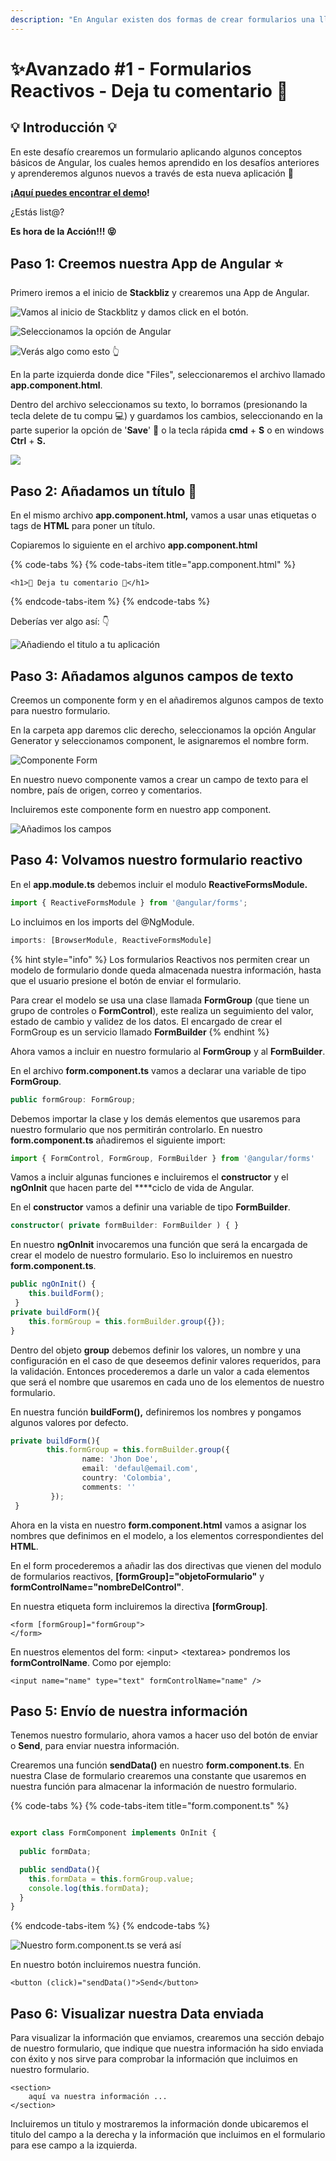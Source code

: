 ```yaml
---
description: "En Angular existen dos formas de crear formularios una llamada Template Driven y otra llamada Reactive Forms, en este desafío te enseñaremos como crear un formulario Reactivo o Reactive Form \U0001F609"
---
```


# ✨Avanzado \#1 - Formularios Reactivos - Deja tu comentario 💬

## 💡 Introducción 💡

En este desafío crearemos un formulario  aplicando algunos conceptos básicos de Angular, los cuales hemos aprendido en los desafíos anteriores y aprenderemos algunos nuevos a través de esta nueva aplicación 🤙

**¡**[**Aquí puedes encontrar el demo**](https://contact-form1.stackblitz.io)**!**

¿Estás list@?

**Es hora de la Acción!!! 😝**

## Paso 1: **Creemos nuestra App de Angular** ⭐️

Primero iremos a el inicio de **Stackbliz** y crearemos una App de Angular.

![Vamos al inicio de Stackblitz y damos click en el bot&#xF3;n.](../.gitbook/assets/screen-shot-2019-05-25-at-10.41.44-pm.png)

![Seleccionamos la opci&#xF3;n de Angular](../.gitbook/assets/screen-shot-2019-05-25-at-10.48.40-pm.png)

![Ver&#xE1;s algo como esto &#x1F446;](../.gitbook/assets/screen-shot-2019-05-25-at-10.52.23-pm.png)

En la parte izquierda donde dice "Files", seleccionaremos el archivo llamado **app.component.html**. 

Dentro del archivo seleccionamos su texto,  lo borramos \(presionando la tecla delete de tu compu 💻\) y guardamos los cambios, seleccionando en la parte superior la opción de '**Save**' 💾 o la tecla rápida **cmd** + **S** o en windows **Ctrl** + **S.** 

![](../.gitbook/assets/webp.net-gifmaker-1.gif)

## Paso 2: **Añadamos un título** 🏁

En el mismo archivo **app.component.html,** vamos a usar unas etiquetas o tags de **HTML** para poner un título.

Copiaremos lo siguiente en el archivo **app.component.html** 

{% code-tabs %}
{% code-tabs-item title="app.component.html" %}
```markup
<h1>💬 Deja tu comentario 💬</h1>
```
{% endcode-tabs-item %}
{% endcode-tabs %}

Deberías ver algo así: 👇

![A&#xF1;adiendo el titulo a tu aplicaci&#xF3;n](../.gitbook/assets/screen-shot-2019-11-04-at-5.59.55-pm.png)

## Paso 3: Añadamos algunos campos de texto

Creemos un componente form y en el añadiremos algunos campos de texto para nuestro formulario.

En la carpeta app daremos clic derecho, seleccionamos la opción Angular Generator y seleccionamos component, le asignaremos el nombre form.

![Componente Form](../.gitbook/assets/screen-shot-2019-11-04-at-6.02.00-pm.png)

En nuestro nuevo componente vamos a crear un campo de texto para el nombre, país de origen,  correo y comentarios.

Incluiremos este componente form en nuestro app component.

![A&#xF1;adimos los campos](../.gitbook/assets/screen-shot-2019-11-04-at-6.36.48-pm.png)

## Paso 4: Volvamos nuestro formulario reactivo

En el **app.module.ts** debemos incluir el modulo **ReactiveFormsModule.**

```typescript
import { ReactiveFormsModule } from '@angular/forms';
```

Lo incluimos en los imports del @NgModule.

```typescript
imports: [BrowserModule, ReactiveFormsModule]
```

{% hint style="info" %}
Los formularios Reactivos nos permiten crear un modelo de formulario donde queda almacenada nuestra información, hasta que el usuario presione el botón de enviar el formulario.

Para crear el modelo se usa una clase llamada **FormGroup** \(que tiene un grupo de controles o **FormControl**\), este realiza un seguimiento del valor, estado de cambio y validez de los datos. El encargado de crear el FormGroup es un servicio llamado **FormBuilder**
{% endhint %}

Ahora vamos a incluir en nuestro formulario al **FormGroup** y al **FormBuilder**.

En el archivo **form.component.ts** vamos a declarar una variable de tipo **FormGroup**.

```typescript
public formGroup: FormGroup;
```

Debemos importar la clase y los demás elementos que usaremos para nuestro formulario que nos permitirán controlarlo. En nuestro **form.component.ts** añadiremos el siguiente import: 

```typescript
import { FormControl, FormGroup, FormBuilder } from '@angular/forms'
```

Vamos a incluir algunas funciones e incluiremos el  **constructor** y el **ngOnInit** que hacen parte del ****ciclo de vida de Angular.

En el **constructor** vamos a definir una variable de tipo **FormBuilder**.

```typescript
constructor( private formBuilder: FormBuilder ) { }
```

En nuestro **ngOnInit** invocaremos una función que será la encargada de crear el modelo de nuestro formulario. Eso lo incluiremos en nuestro **form.component.ts**.

```typescript
public ngOnInit() {
    this.buildForm();
 }
private buildForm(){
    this.formGroup = this.formBuilder.group({});
}
```

Dentro del objeto **group** debemos definir los valores, un nombre y una configuración en el caso de que deseemos definir valores requeridos, para la validación. Entonces procederemos a darle un valor a cada elementos que será el nombre que usaremos en cada uno de los elementos de nuestro formulario. 

En nuestra función **buildForm\(\),** definiremos los nombres y pongamos algunos valores por defecto.

```typescript
private buildForm(){
        this.formGroup = this.formBuilder.group({
                name: 'Jhon Doe',
                email: 'defaul@email.com',
                country: 'Colombia',
                comments: ''
         });
 }
```

Ahora en la vista en nuestro **form.component.html** vamos a asignar los nombres que definimos en el modelo, a los elementos correspondientes del **HTML**.

En el form procederemos a añadir las dos directivas que vienen del modulo de formularios reactivos,  **\[formGroup\]="objetoFormulario"** y **formControlName="nombreDelControl"**.

En nuestra etiqueta form incluiremos la directiva **\[formGroup\]**.

```markup
<form [formGroup]="formGroup">
</form>
```

En nuestros elementos del form: &lt;input&gt; &lt;textarea&gt; pondremos los **formControlName**. Como por ejemplo:

```markup
<input name="name" type="text" formControlName="name" />
```

## Paso 5: Envío de nuestra información

Tenemos nuestro formulario, ahora vamos a hacer uso del botón de enviar  o **Send**, para enviar nuestra información.

Crearemos una función **sendData\(\)** en nuestro **form.component.ts**. En nuestra Clase de formulario crearemos una constante que usaremos en nuestra función para almacenar la información de nuestro formulario.

{% code-tabs %}
{% code-tabs-item title="form.component.ts" %}
```typescript

export class FormComponent implements OnInit {
  
  public formData;

  public sendData(){
    this.formData = this.formGroup.value;
    console.log(this.formData);
  }
}
```
{% endcode-tabs-item %}
{% endcode-tabs %}

![Nuestro form.component.ts se ver&#xE1; as&#xED;](../.gitbook/assets/screen-shot-2019-11-04-at-6.38.15-pm.png)

En nuestro botón incluiremos nuestra función. 

```markup
<button (click)="sendData()">Send</button>
```

## Paso 6: Visualizar nuestra Data enviada

Para visualizar la información que enviamos, crearemos una sección debajo de nuestro formulario, que indique que nuestra información ha sido enviada con éxito y nos sirve para comprobar la información que incluimos en nuestro formulario.

```markup
<section>
    aquí va nuestra información ...
</section>
```

Incluiremos un titulo y mostraremos la información donde ubicaremos el titulo del campo a la derecha y la información que incluimos en el formulario para ese campo a la izquierda.



